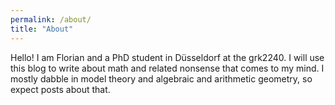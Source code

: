 ```yaml
---
permalink: /about/
title: "About"
---
```


Hello! I am Florian and a PhD student in Düsseldorf at the grk2240. I will use this blog to write about math and related nonsense that comes to my mind. I mostly dabble in model theory and algebraic and arithmetic geometry, so expect posts about that.
